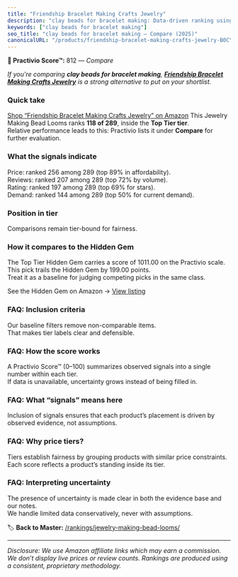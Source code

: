 ```yaml
---
title: "Friendship Bracelet Making Crafts Jewelry"
description: "clay beads for bracelet making: Data-driven ranking using the Practivio Score™. Positioned by quality, value, demand, findability, momentum."
keywords: ["clay beads for bracelet making"]
seo_title: "clay beads for bracelet making — Compare (2025)"
canonicalURL: "/products/friendship-bracelet-making-crafts-jewelry-B0CYBNGN9B/"
---
```


**🛒 Practivio Score™:** 812 — _Compare_


*If you're comparing **clay beads for bracelet making**, **[Friendship Bracelet Making Crafts Jewelry](https://www.amazon.com/dp/B0CYBNGN9B?tag=practivio-20)** is a strong alternative to put on your shortlist.*
### Quick take
[Shop “Friendship Bracelet Making Crafts Jewelry” on Amazon](https://www.amazon.com/dp/B0CYBNGN9B?tag=practivio-20)
This Jewelry Making Bead Looms ranks **118 of 289**, inside the **Top Tier tier**.  
Relative performance leads to this: Practivio lists it under **Compare** for further evaluation.

### What the signals indicate
Price: ranked 256 among 289 (top 89% in affordability).  
Reviews: ranked 207 among 289 (top 72% by volume).  
Rating: ranked 197 among 289 (top 69% for stars).  
Demand: ranked 144 among 289 (top 50% for current demand).

### Position in tier
Comparisons remain tier-bound for fairness.

### How it compares to the Hidden Gem
The Top Tier Hidden Gem carries a score of 1011.00 on the Practivio scale.  
This pick trails the Hidden Gem by 199.00 points.  
Treat it as a baseline for judging competing picks in the same class.  

See the Hidden Gem on Amazon → [View listing](https://www.amazon.com/dp/B00GIIZ8CI?tag=practivio-20)

### FAQ: Inclusion criteria
Our baseline filters remove non-comparable items.  
That makes tier labels clear and defensible.

### FAQ: How the score works
A Practivio Score™ (0–100) summarizes observed signals into a single number within each tier.  
If data is unavailable, uncertainty grows instead of being filled in.

### FAQ: What “signals” means here
Inclusion of signals ensures that each product’s placement is driven by observed evidence, not assumptions.

### FAQ: Why price tiers?
Tiers establish fairness by grouping products with similar price constraints.  
Each score reflects a product’s standing inside its tier.

### FAQ: Interpreting uncertainty
The presence of uncertainty is made clear in both the evidence base and our notes.  
We handle limited data conservatively, never with assumptions.

<!-- Missing template for Compare/CompareWithinPriceClass -->


🏷️ **Back to Master:** [/rankings/jewelry-making-bead-looms/](/rankings/jewelry-making-bead-looms/)

---
_Disclosure: We use Amazon affiliate links which may earn a commission. We don’t display live prices or review counts. Rankings are produced using a consistent, proprietary methodology._
